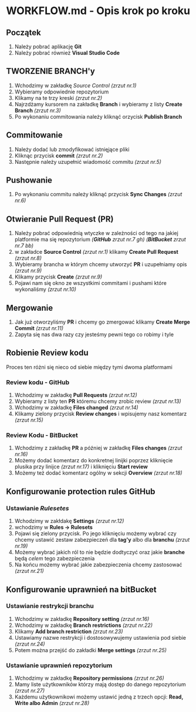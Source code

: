# WORKFLOW.md - Opis krok po kroku

## Początek

1. Należy pobrać aplikację **Git**
2. Należy pobrać również **Visual Studio Code**

## TWORZENIE BRANCH'y

1. Wchodzimy w zakładkę _Source Control_ _(zrzut nr.1)_
2. Wybieramy odpowiednie repozytorium
3. Klikamy na te trzy kreski _(zrzut nr.2)_
4. Najrzdżamy kursorem na zakładkę **Branch** i wybieramy z listy **Create Branch** _(zrzut nr.3)_
5. Po wykonaniu commitowania należy kliknąć orzycisk **Publish Branch**

## Commitowanie

1. Należy dodać lub zmodyfikować istnięjące pliki
2. Kliknąc przycisk **commit** _(zrzut nr.2)_
3. Następnie należy uzupełnić wiadomość commitu _(zrzut nr.5)_

## Pushowanie

1. Po wykonaniu commitu należy kliknąć przycisk **Sync Changes** _(zrzut nr.6)_

## Otwieranie Pull Request (PR)

1. Należy pobrać odpowiednią wtyczke w zależności od tego na jakiej platformie ma się repozytorium _(**GitHub** zrzut nr.7 gh)_ _(**BitBucket** zrzut nr.7 bb)_
2. w zakładce **Source Control** _(zrzut nr.1)_ klikamy **Create Pull Request** _(zrzut nr.8)_
3. Wybieramy brancha w którym chcemy utworzyć **PR** i uzupełniamy opis _(zrzut nr.9)_
4. Klikamy przycisk **Create** _(zrzut nr.9)_
5. Pojawi nam się okno ze wszystkimi commitami i pushami które wykonaliśmy _(zrzut nr.10)_

## Mergowanie

1. Jak już otworzyliśmy **PR** i chcemy go zmergować klikamy **Create Merge Commit** _(zrzut nr.11)_
2. Zapyta się nas dwa razy czy jesteśmy pewni tego co robimy i tyle

## Robienie Review kodu

Proces ten różni się nieco od siebie między tymi dwoma platformami

### Review kodu - GitHub

1. Wchodzimy w zakładkę **Pull Requests** _(zrzut nr.12)_
2. Wybieramy z listy ten **PR** któremu chcemy zrobic review _(zrzut nr.13)_
3. Wchodzimy w zakładkę **Files changed** _(zrzut nr.14)_
4. Klikamy zielony przycisk **Review changes** i wpisujemy nasz komentarz _(zrzut nr.15)_

### Review Kodu - BitBucket

1. Wchodzimy z zakładkę **PR** a później w zakładkę **Files changes** _(zrzut nr.16)_
2. Możemy dodać komentarz do konkretnej linijki poprzez kliknięcie plusika przy linijce _(zrzut nr.17)_ i kliknięciu **Start review**
3. Możemy też dodać komentarz ogólny w sekcji **Overview** _(zrzut nr.18)_

## Konfigurowanie protection rules GitHub

### Ustawianie _Rulesetes_

1. Wchodzimy w zakłdakę **Settings** _(zrzut nr.12)_
2. wchodzimy w **Rules -> Rulesets**
3. Pojawi się zielony przycisk. Po jego kliknięciu możemy wybrać czy chcemy ustawić zestaw zabezpieczeń dla **tag'y** albo dla **branchu** _(zrzut nr.19)_
4. Możemy wybrać jakich ról to nie będzie dodtyczyć oraz jakie **branche** będą _celem_ tego zabezpieczenia
5. Na końcu możemy wybrać jakie zabezpieczenia chcemy zastosować _(zrzut nr.21)_

## Konfigurowanie uprawnień na bitBucket

### Ustawianie restrykcji branchu

1. Wchodzimy w zakładkę **Repository setting** _(zrzut nr.16)_
2. Wchodzimy w zakładkę **Branch restrictions** _(zrzut nr.22)_
3. Klikamy **Add branch restriction** _(zrzut nr.23)_
4. Ustawiamy nazwe restrykcji i dostosowywujemy ustawienia pod siebie _(zrzut nr.24)_
5. Potem można przejść do zakładki **Merge settings** _(zrzut nr.25)_

### Ustawianie uprawnień repozytorium

1. Wchodzimy w zakładkę **Repository permissions** _(zrzut nr.26)_
2. Mamy liste użytkowników którzy mają dostęp do danego repozytorium _(zrzut nr.27)_
3. Każdemu użytkownikowi możemy ustawić jedną z trzech opcji: **Read, Write albo Admin** _(zrzut nr.28)_
